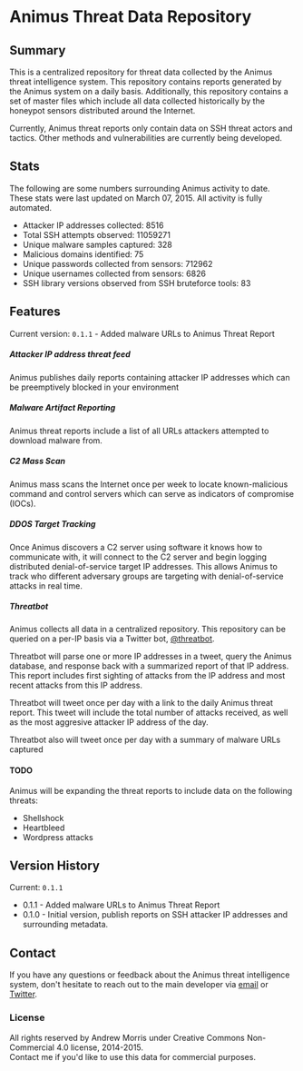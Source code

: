 # Animus Threat Data Repository
## Summary

This is a centralized repository for threat data collected by the Animus threat intelligence system. This repository contains reports generated by the Animus system on a daily basis. Additionally, this repository contains a set of
master files which include all data collected historically by the honeypot sensors distributed around the Internet.  

Currently, Animus threat reports only contain data on SSH threat actors and tactics. Other methods and vulnerabilities are currently being developed.  

## Stats

The following are some numbers surrounding Animus activity to date. These stats were last updated on March 07, 2015. All activity 
is fully automated.
* Attacker IP addresses collected: 8516
* Total SSH attempts observed: 11059271
* Unique malware samples captured: 328
* Malicious domains identified: 75
* Unique passwords collected from sensors: 712962
* Unique usernames collected from sensors: 6826
* SSH library versions observed from SSH bruteforce tools: 83

## Features

Current version: ```0.1.1``` - Added malware URLs to Animus Threat Report  

##### Attacker IP address threat feed

Animus publishes daily reports containing attacker IP addresses which can be preemptively blocked in your environment  

##### Malware Artifact Reporting

Animus threat reports include a list of all URLs attackers attempted to download malware from.  

##### C2 Mass Scan

Animus mass scans the Internet once per week to locate known-malicious command and control servers which can serve as indicators of compromise (IOCs).  

##### DDOS Target Tracking

Once Animus discovers a C2 server using software it knows how to communicate with, it will connect to the C2 server and begin logging distributed denial-of-service target IP addresses. This allows Animus to track who different
adversary groups are targeting with denial-of-service attacks in real time.  

##### Threatbot

Animus collects all data in a centralized repository. This repository can be queried on a per-IP basis via a Twitter bot, [@threatbot](https://twitter.com/threatbot).  

Threatbot will parse one or more IP addresses in a tweet, query the Animus database, and response back with a summarized report of that IP address. This report includes first sighting of attacks from the IP address and most recent 
attacks from this IP address.  

Threatbot will tweet once per day with a link to the daily Animus threat report. This tweet will include the total number of attacks received, as well as the most aggresive attacker IP address of the day. 

Threatbot also will tweet once per day with a summary of malware URLs captured

#### TODO

Animus will be expanding the threat reports to include data on the following threats:
* Shellshock
* Heartbleed
* Wordpress attacks

## Version History

Current: ```0.1.1```  

* 0.1.1 - Added malware URLs to Animus Threat Report
* 0.1.0 - Initial version, publish reports on SSH attacker IP addresses and surrounding metadata.

## Contact

If you have any questions or feedback about the Animus threat intelligence system, don't hesitate to reach out to the main developer via [email](mailto:andrew@morris.guru) or [Twitter](https://twitter.com/andrew___morris).  

### License

All rights reserved by Andrew Morris under Creative Commons Non-Commercial 4.0 license, 2014-2015.  
Contact me if you'd like to use this data for commercial purposes.  

